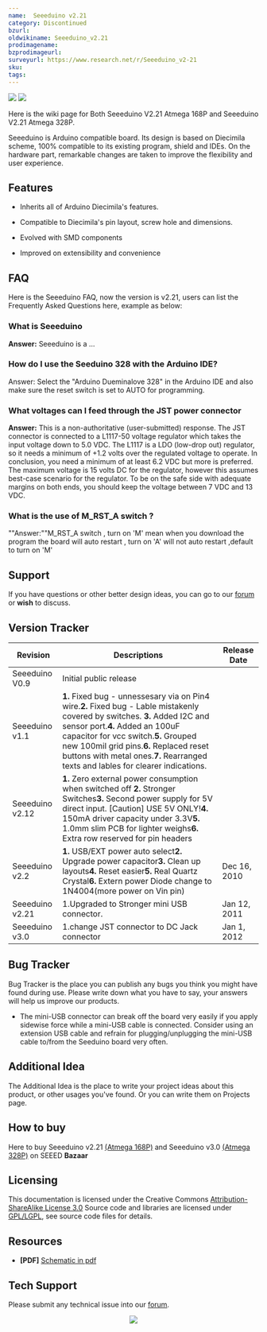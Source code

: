 ```yaml
---
name:  Seeeduino v2.21‏‎
category: Discontinued
bzurl:
oldwikiname: Seeeduino_v2.21‏‎
prodimagename:
bzprodimageurl:
surveyurl: https://www.research.net/r/Seeeduino_v2-21
sku:
tags:
---
```


![](https://files.seeedstudio.com/wiki/Seeeduino_v2.21/img/Seeeduino-168p.jpg) ![](https://files.seeedstudio.com/wiki/Seeeduino_v2.21/img/Seeeduino_fritzing.png)

Here is the wiki page for Both Seeeduino V2.21 Atmega 168P and Seeeduino V2.21 Atmega 328P.

Seeeduino is Arduino compatible board. Its design is based on Diecimila scheme, 100% compatible to its existing program, shield and IDEs. On the hardware part, remarkable changes are taken to improve the flexibility and user experience.



##   Features  ##

-  Inherits all of Arduino Diecimila's features.

-  Compatible to Diecimila's pin layout, screw hole and dimensions.

-  Evolved with SMD components

-  Improved on extensibility and convenience

##   FAQ   ##

Here is the Seeeduino FAQ, now the version is v2.21, users can list the Frequently Asked Questions here, example as below:

###   What is Seeeduino  ###

**Answer:** Seeeduino is a ...

###   How do I use the Seeduino 328 with the Arduino IDE?  ###

Answer: Select the "Arduino Dueminalove 328" in the Arduino IDE and also make sure the reset switch is set to AUTO for programming.

###   What voltages can I feed through the JST power connector  ###

**Answer:** This is a non-authoritative (user-submitted) response. The JST connector is connected to a L1117-50 voltage regulator which takes the input voltage down to 5.0 VDC. The L1117 is a LDO (low-drop out) regulator, so it needs a minimum of +1.2 volts over the regulated voltage to operate.  In conclusion, you need a minimum of at least 6.2 VDC but more is preferred. The maximum voltage is 15 volts DC for the regulator, however this assumes best-case scenario for the regulator. To be on the safe side with adequate margins on both ends, you should keep the voltage between 7 VDC and 13 VDC.

###  What is the use of M_RST_A switch ? ###

""Answer:""M_RST_A switch , turn on 'M' mean when you download the program the board will auto restart , turn on 'A' will not auto restart ,default to turn on 'M'

##   Support   ##

If you have questions or other better design ideas, you can go to our [forum](https://www.seeedstudio.com/forum) or **wish** to discuss.

##   Version Tracker   ##

|Revision|Descriptions|Release Date|
|---|---|---|
 |Seeeduino V0.9|Initial public release||
 |Seeeduino v1.1|**1.** Fixed bug - unnessesary via on Pin4 wire.**2.** Fixed bug - Lable mistakenly covered by switches. **3.** Added I2C and sensor port.**4.** Added an 100uF capacitor for vcc switch.**5.** Grouped new 100mil grid pins.**6.** Replaced reset buttons with metal ones.**7.** Rearranged texts and lables for clearer indications.||
 |Seeeduino v2.12|**1.** Zero external power consumption when switched off **2.** Stronger Switches**3.** Second power supply for 5V direct input. [Caution] USE 5V ONLY!**4.** 150mA driver capacity under 3.3V**5.** 1.0mm slim PCB for lighter weighs**6.** Extra row reserved for pin headers||
 |Seeeduino v2.2|**1.** USB/EXT power auto select**2.** Upgrade power capacitor**3.** Clean up layouts**4.** Reset easier**5.** Real Quartz Crystal**6.** Extern power Diode change to 1N4004(more power on Vin pin)|Dec 16, 2010|
 |Seeeduino v2.21|1.Upgraded to Stronger mini USB connector.|Jan 12, 2011|
 |Seeeduino v3.0|1.change JST connector to DC Jack connector|Jan 1, 2012|

##   Bug Tracker   ##

Bug Tracker is the place you can publish any bugs you think you might have found during use. Please write down what you have to say, your answers will help us improve our products.

-  The mini-USB connector can break off the board very easily if you apply sidewise force while a mini-USB cable is connected. Consider using an extension USB cable and refrain for plugging/unplugging the mini-USB cable to/from the Seeduino board very often.

##   Additional Idea   ##

The Additional Idea is the place to write your project ideas about this product, or other usages you've found. Or you can write them on Projects page.

##   How to buy   ##

Here to buy Seeeduino v2.21 [(Atmega 168P)](https://www.seeedstudio.com/depot/seeeduino-v221-atmega-168p-p-690.html) and Seeeduino v3.0 [(Atmega 328P)](https://www.seeedstudio.com/depot/seeeduino-v30-atmega-328p-p-669.html?cPath=132_133) on SEEED **Bazaar**


##   Licensing   ##

This documentation is licensed under the Creative Commons [Attribution-ShareAlike License 3.0](http://creativecommons.org/licenses/by-sa/3.0/) Source code and libraries are licensed under [GPL/LGPL](http://www.gnu.org/licenses/gpl.html), see source code files for details.

##   Resources   ##

- **[PDF]** [Schematic in pdf](https://files.seeedstudio.com/wiki/Seeeduino_v2.21/res/Seeeduino_v2.21.pdf)

## Tech Support
Please submit any technical issue into our [forum](https://forum.seeedstudio.com/). <br /><p style="text-align:center"><a href="https://www.seeedstudio.com/act-4.html?utm_source=wiki&utm_medium=wikibanner&utm_campaign=newproducts" target="_blank"><img src="https://files.seeedstudio.com/wiki/Wiki_Banner/new_product.jpg" /></a></p>